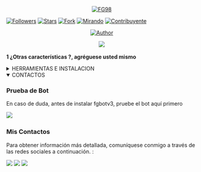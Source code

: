 <p align="center">
<a href="https://github.com/FG98F"><img title="FG98" src="https://img.shields.io/badge/github-FG98F-orange.svg?style=social&logo=github"></a>
</p>

<a href="https://github.com/FG98F/followers"><img title="Followers" src="https://img.shields.io/github/followers/FG98F?label=Followers&style=social"></a>
<a href="https://github.com/FG98F/fgbotv3/stargazers/"><img title="Stars" src="https://img.shields.io/github/stars/FG98F/fgbotv3?&style=social"></a>
<a href="https://github.com/FG98F/fgbotv3/network/members"><img title="Fork" src="https://img.shields.io/github/forks/FG98F/fgbotv3?style=social"></a>
<a href="https://github.com/FG98F/fgbotv3/watchers"><img title="Mirando" src="https://img.shields.io/github/watchers/FG98F/fgbotv3?label=Watching&style=social"></a>
<a href="https://github.com/FG98F/fgbotv3/watchers"><img title="Contribuyente" src="https://img.shields.io/github/contributors/FG98F/fgbotv3?logo=github&style=social"></a>
</p>

<p align="center">
<a href="https://github.com/FG98F"><img title="Author" src="https://img.shields.io/badge/FG98-V3-orange?style=for-the-badge&logo=github"></a>
</p>


<p align="center">
<a href="https://github.com/FG98F/fgbotv3"><img src="https://img.shields.io/github/repo-size/FG98F/fgbotv3?label=Peso%20repositorio&style=plastic"></a>


</p>

**1 ¿Otras características ?, agréguese usted mismo**


<details close="close">
  <summary>HERRAMIENTAS E INSTALACION</summary>
  
### Herramientas
Aplicaciones para ejecutar y facilitar la edición de las necesidades del bot, puede descargar la aplicación a continuación en PlayStore.

| Aplicacion| Link |
|--------|--------|
| **Termux** | [Download](https://play.google.com/store/apps/details?id=com.termux) |
| **Acode** | [Download](https://play.google.com/store/apps/details?id=com.foxdebug.acodefree) |
<p align="center">
  <div align="center">
 <code><img height="40" src="https://raw.githubusercontent.com/github/explore/80688e429a7d4ef2fca1e82350fe8e3517d3494d/topics/terminal/terminal.png"></code>
 <code><img height="40" src="https://user-images.githubusercontent.com/72728486/108440991-c9196180-7286-11eb-910e-d95691565ec8.png"></code>

  </div>
  </p>


### Instalar con Termux
La instalación es bastante simple, siga los pasos a continuación en la Aplicación **Termux**

```bash
> pkg install git
> git clone https://github.com/FG98F/fgbotv3
> cd fgbotv3
> bash install.sh
> npm start
```

después de salir del código QR en termux, lo escanea usando el número de WhatsApp que se usará para los bots
</details>

<details open="open">
  <summary>CONTACTOS</summary>

### Prueba de Bot
En caso de duda, antes de instalar fgbotv3, pruebe el bot aquí primero
<p>
<a href="https://chat.whatsapp.com/G5sXrkhJ0pb0Tu8nhWLaFK" target="blank"><img src="https://img.shields.io/badge/WhatsApp DyLux Bot-30302f?style=flat&logo=whatsapp" /></a>
</p>

### Mis Contactos
Para obtener información más detallada, comuníquese conmigo a través de las redes sociales a continuación. :

<p>
<a href="http://wa.me/59172945992" target="blank"><img src="https://img.shields.io/badge/Whatsapp-30302f?style=flat&logo=whatsapp" /></a>
<a href="http://www.instagram.com/fg98._/" target="blank"><img src="https://img.shields.io/badge/Instagram-30302f?style=flat&logo=instagram" /></a>
<a href="https://m.facebook.com/fg98f" target="blank"><img src="https://img.shields.io/badge/Facebook-30302f?style=flat&logo=facebook" /></a>
</p>

  </details>